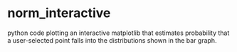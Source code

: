 # norm_interactive

python code plotting an interactive matplotlib that estimates probability that a user-selected point falls into the distributions shown in the bar graph. 
